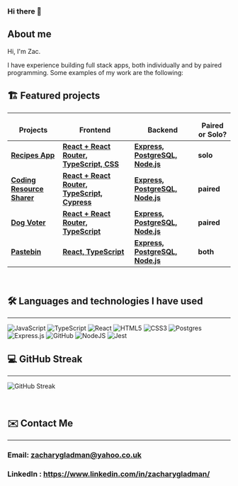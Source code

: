 ### Hi there 👋

## About me

Hi, I'm Zac.

I have experience building full stack apps, both individually and by paired programming. Some examples of my work are the following:

## 🏗️ Featured projects
<hr>

<table>
  <thead align="center">
    <tr border: none;>
      <td><b>Projects</b></td>
      <td><b>Frontend</b></td>
      <td><b>Backend</b></td>
      <td><b>Paired or Solo?</b></td>
      <!--<td><b>Documentation</b></td>-->
    </tr>
  </thead>
  <tbody>
    <tr>
      <td><a href="https://chefbook-zg.netlify.app/" target="_blank"><b>Recipes App<b></a></td>
      <td><a href="https://github.com/ZacGladman/recipes-app-frontend"><b>React + React Router, TypeScript, CSS</b></a></td>
      <td><a href="https://github.com/ZacGladman/recipes-backend"><b>Express, PostgreSQL, Node.js</b></a></td>
      <td><b>solo</b></td>
    </tr>
    <tr>
      <td><a href="https://share-resources.netlify.app/" target="_blank"><b>Coding Resource Sharer<b></a></td>
      <td><a href="https://github.com/katrinalea/share-resources"><b>React + React Router, TypeScript, Cypress</b></a></td>
      <td><a href="https://github.com/katrinalea/share-resources-backend"><b>Express, PostgreSQL, Node.js</b></a></td>
      <td><b>paired</b></td>
    </tr>
    <tr>
      <td><a href="https://djz-dog-voting.netlify.app/" target="_blank"><b>Dog Voter<b></a></td>
      <td><a href="https://github.com/jodadoj/dog-voting-frontend"><b>React + React Router, TypeScript</b></a></td>
      <td><a href="https://github.com/ZacGladman/dog-voting-app-backend"><b>Express, PostgreSQL, Node.js</b></a></td>
      <td><b>paired</b></td>
    </tr>
    <tr>
      <td><a href="https://zacs-pastebin.netlify.app/"><b>Pastebin<b></a></td>
      <td><a href="https://github.com/ZacGladman/pastebin-frontend"><b>React, TypeScript</b></a></td>
      <td><a href="https://github.com/ZacGladman/pastebin-backend"><b>Express, PostgreSQL, Node.js</b></a></td>
      <td><b>both</b></td>
    </tr>
</table>
<br/>
        

## 🛠️ Languages and technologies I have used
<hr>

![JavaScript](https://img.shields.io/badge/javascript-%23323330.svg?style=for-the-badge&logo=javascript&logoColor=%23F7DF1E)
![TypeScript](https://img.shields.io/badge/typescript-%23007ACC.svg?style=for-the-badge&logo=typescript&logoColor=white)
![React](https://img.shields.io/badge/react-%2320232a.svg?style=for-the-badge&logo=react&logoColor=%2361DAFB)
![HTML5](https://img.shields.io/badge/html5-%23E34F26.svg?style=for-the-badge&logo=html5&logoColor=white)
![CSS3](https://img.shields.io/badge/css3-%231572B6.svg?style=for-the-badge&logo=css3&logoColor=white)
![Postgres](https://img.shields.io/badge/postgres-%23316192.svg?style=for-the-badge&logo=postgresql&logoColor=white)
![Express.js](https://img.shields.io/badge/express.js-%23404d59.svg?style=for-the-badge&logo=express&logoColor=%2361DAFB)
![GitHub](https://img.shields.io/badge/github-%23121011.svg?style=for-the-badge&logo=github&logoColor=white)
![NodeJS](https://img.shields.io/badge/node.js-6DA55F?style=for-the-badge&logo=node.js&logoColor=white)
![Jest](https://img.shields.io/badge/-jest-%23C21325?style=for-the-badge&logo=jest&logoColor=white)
<br />
        
        

## 💻 GitHub Streak
<hr>

![GitHub Streak](https://streak-stats.demolab.com/?user=ZacGladman&theme=midnight-purple)

<br/>
  
        
## ✉️ Contact Me
<hr>

### Email: zacharygladman@yahoo.co.uk
### LinkedIn : <a href= "https://www.linkedin.com/in/zacharygladman/"> https://www.linkedin.com/in/zacharygladman/ </a>
